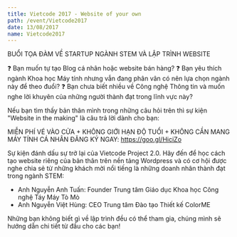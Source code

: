 ```yaml
---
title: Vietcode 2017 - Website of your own
path: /event/Vietcode2017
date: 13/08/2017
name: Vietcode2017
---
```


BUỔI TỌA ĐÀM VỀ STARTUP NGÀNH STEM VÀ LẬP TRÌNH WEBSITE

❓ Bạn muốn tự tạo Blog cá nhân hoặc website bán hàng?
❓ Bạn yêu thích ngành Khoa học Máy tính nhưng vẫn đang phân vân có nên lựa chọn ngành này để theo đuổi?
❓ Bạn chưa biết nhiều về Công nghệ Thông tin và muốn nghe lời khuyên của những người thành đạt trong lĩnh vực này?

Nếu bạn tìm thấy bản thân mình trong những câu hỏi trên thì sự kiện "Website in the making" là câu trả lời dành cho bạn:

MIỄN PHÍ VÉ VÀO CỬA + KHÔNG GIỚI HẠN ĐỘ TUỔI + KHÔNG CẦN MANG MÁY TÍNH CÁ NHÂN
ĐĂNG KÝ NGAY: https://goo.gl/HiciZo

Sự kiện đánh dấu sự trở lại của Vietcode Project 2.0. Hãy đến để học cách tạo website riêng của bản thân trên nền tảng Wordpress và có cơ hội được nghe chia sẻ từ những khách mời nổi tiếng là những doanh nhân thành đạt trong ngành STEM:

- Anh Nguyễn Anh Tuấn: Founder Trung tâm Giáo dục Khoa học Công nghệ Táy Máy Tò Mò
- Anh Nguyễn Việt Hùng: CEO Trung tâm Đào tạo Thiết kế ColorME

Những bạn không biết gì về lập trình đều có thể tham gia, chúng mình sẽ hướng dẫn chi tiết từ đầu cho các bạn!